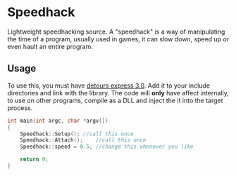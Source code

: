 # Speedhack
Lightweight speedhacking source.
A "speedhack" is a way of manipulating the time of a program, usually used in games, it can slow down, speed up or even hault an entire program.

## Usage
To use this, you must have [detours express 3.0](https://www.microsoft.com/en-us/download/details.aspx?id=52586). Add it to your include directories and link with the library.
The code will __only__ have affect internally, to use on other programs, compile as a DLL and inject the it into the target process.

```cpp
int main(int argc, char *argv[])
{
	Speedhack::Setup();	//call this once
	Speedhack::Attach();	//call this once
	Speedhack::speed = 0.5; //change this whenever you like

	return 0;
}
```